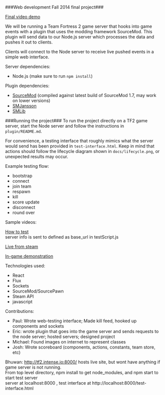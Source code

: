 ###Web development Fall 2014 final project###

[Final video demo](http://youtu.be/bLARwToWyxY)

We will be running a Team Fortress 2 game server that hooks into game events with a plugin that uses the modding framework SourceMod. This plugin will send data to our Node.js server which processes the data and pushes it out to clients. 

Clients will connect to the Node server to receive live pushed events in a simple web interface.

Server dependencies:  

* Node.js (make sure to run `npm install`)

Plugin dependencies:  

* [SourceMod](http://www.sourcemod.net/) (compiled against latest build of SourceMod 1.7, may work on lower versions)  
* [SMJansson](https://forums.alliedmods.net/showthread.php?t=184604)  
* [SMLib](https://www.sourcemodplugins.org/smlib/)  

###Running the project###
To run the project directly on a TF2 game server, start the Node server and follow the instructions in `plugin/README.md`.

For convenience, a testing interface that roughly mimics what the server would send has been provided in `test-interface.html`. Keep in mind that actions should follow the lifecycle diagram shown in `docs/lifecycle.png`, or unexpected results may occur.

Example testing flow:

* bootstrap  
* connect  
* join team  
* respawn  
* kill  
* score update  
* disconnect  
* round over

Sample videos:

[How to test](https://drive.google.com/file/d/0Bw6EJN31sy-RTG5tVTh3U1FraTA/view?usp=sharing)  
server info is sent to defined as base_url in testScript.js

[Live from steam](https://drive.google.com/file/d/0Bw6EJN31sy-RQzRaVTNxeWhPMU0/view?usp=sharing)

[In-game demonstration](http://youtu.be/bLARwToWyxY)

Technologies used:

* React
* Flux
* Sockets
* SourceMod/SourcePawn
* Steam API
* javascript

Contributions:

* Paul: Wrote web-testing interface; Made kill feed, hooked up components and sockets
* Eric: wrote plugin that goes into the game server and sends requests to the node server; hosted servers; designed project
* Michael: Found images on internet to represent classes
* Josh: Wrote scoreboard (components, actions, constants, team store, etc)

Bhuwan: 
http://tf2.intense.io:8000/ hosts live site, but wont have anything if game server is not running.  
From top level directory, npm install to get node_modules, and npm start to start test server  
server at localhost:8000 , test interface at http://localhost:8000/test-interface.html  
